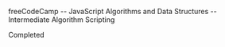 freeCodeCamp
-- JavaScript Algorithms and Data Structures --
Intermediate Algorithm Scripting

Completed